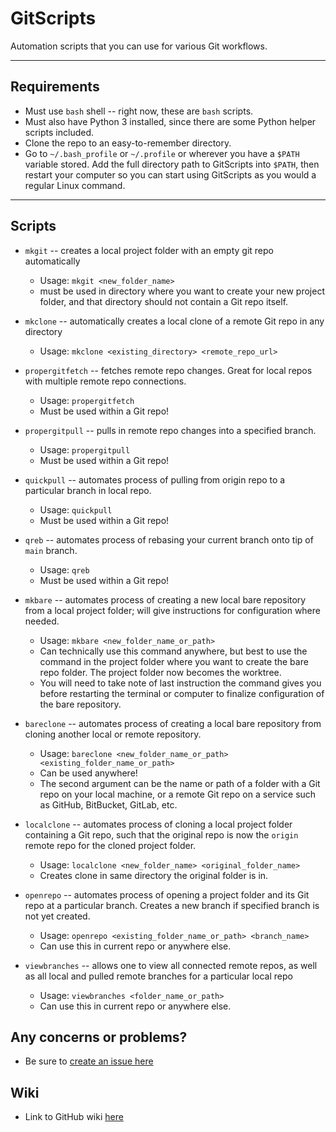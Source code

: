 # **GitScripts**

Automation scripts that you can use for various Git workflows.

---

## Requirements

* Must use `bash` shell -- right now, these are `bash` scripts.
* Must also have Python 3 installed, since there are some Python helper scripts included.
* Clone the repo to an easy-to-remember directory.
* Go to `~/.bash_profile` or `~/.profile` or wherever you have a `$PATH` variable stored.  Add the full directory path to GitScripts into `$PATH`, then restart your computer so you can start using GitScripts as you would a regular Linux command.

---

## Scripts

* `mkgit` -- creates a local project folder with an empty git repo automatically

  * Usage: `mkgit <new_folder_name>`
  * must be used in directory where you want to create your new project folder, and that directory should not contain a Git repo itself.
* `mkclone` -- automatically creates a local clone of a remote Git repo in any directory

  * Usage: `mkclone <existing_directory> <remote_repo_url>`
* `propergitfetch` -- fetches remote repo changes.  Great for local repos with multiple remote repo connections.

  * Usage: `propergitfetch`
  * Must be used within a Git repo!
* `propergitpull` -- pulls in remote repo changes into a specified branch.

  * Usage: `propergitpull`
  * Must be used within a Git repo!
* `quickpull` -- automates process of pulling from origin repo to a particular branch in local repo.

  * Usage: `quickpull`
  * Must be used within a Git repo!
* `qreb` -- automates process of rebasing your current branch onto tip of `main` branch.

  * Usage: `qreb`
  * Must be used within a Git repo!
* `mkbare` -- automates process of creating a new local bare repository from a local project folder; will give instructions for configuration where needed.

  * Usage: `mkbare <new_folder_name_or_path>`
  * Can technically use this command anywhere, but best to use the command in the project folder where you want to create the bare repo folder.  The project folder now becomes the worktree.
  * You will need to take note of last instruction the command gives you before restarting the terminal or computer to finalize configuration of the bare repository.
* `bareclone` -- automates process of creating a local bare repository from cloning another local or remote repository.

  * Usage: `bareclone <new_folder_name_or_path> <existing_folder_name_or_path>`
  * Can be used anywhere!
  * The second argument can be the name or path of a folder with a Git repo on your local machine, or a remote Git repo on a service such as GitHub, BitBucket, GitLab, etc.
* `localclone` -- automates process of cloning a local project folder containing a Git repo, such that the original repo is now the `origin` remote repo for the cloned project folder.

  * Usage: `localclone <new_folder_name> <original_folder_name>`
  * Creates clone in same directory the original folder is in.
* `openrepo` -- automates process of opening a project folder and its Git repo at a particular branch.  Creates a new branch if specified branch is not yet created.

  * Usage: `openrepo <existing_folder_name_or_path> <branch_name>`
  * Can use this in current repo or anywhere else.
* `viewbranches` -- allows one to view all connected remote repos, as well as all local and pulled remote branches for a particular local repo

  * Usage: `viewbranches <folder_name_or_path>`
  * Can use this in current repo or anywhere else.

## Any concerns or problems?

* Be sure to [create an issue here](https://github.com/astronomical3/GitScripts/issues)

## Wiki

* Link to GitHub wiki [here](https://github.com/astronomical3/GitScripts/wiki)
